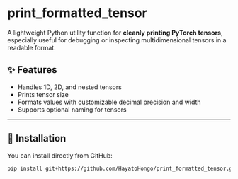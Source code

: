 # print_formatted_tensor

A lightweight Python utility function for **cleanly printing PyTorch tensors**, especially useful for debugging or inspecting multidimensional tensors in a readable format.

## ✨ Features

- Handles 1D, 2D, and nested tensors
- Prints tensor size
- Formats values with customizable decimal precision and width
- Supports optional naming for tensors

---

## 🚀 Installation

You can install directly from GitHub:

```bash
pip install git+https://github.com/HayatoHongo/print_formatted_tensor.git
